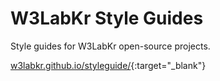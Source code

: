 # W3LabKr Style Guides

Style guides for W3LabKr open-source projects.

[w3labkr.github.io/styleguide/][1]{:target="_blank"}

[1]: https://w3labkr.github.io/styleguide/
